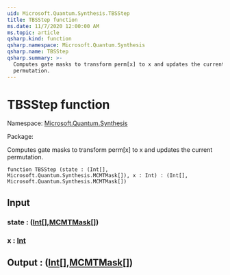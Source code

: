```yaml
---
uid: Microsoft.Quantum.Synthesis.TBSStep
title: TBSStep function
ms.date: 11/7/2020 12:00:00 AM
ms.topic: article
qsharp.kind: function
qsharp.namespace: Microsoft.Quantum.Synthesis
qsharp.name: TBSStep
qsharp.summary: >-
  Computes gate masks to transform perm[x] to x and updates the current
  permutation.
---
```


# TBSStep function

Namespace: [Microsoft.Quantum.Synthesis](xref:Microsoft.Quantum.Synthesis)

Package: [](https://nuget.org/packages/)


Computes gate masks to transform perm[x] to x and updates the currentpermutation.

```qsharp
function TBSStep (state : (Int[], Microsoft.Quantum.Synthesis.MCMTMask[]), x : Int) : (Int[], Microsoft.Quantum.Synthesis.MCMTMask[])
```


## Input

### state : ([Int](xref:microsoft.quantum.lang-ref.int)[],[MCMTMask](xref:Microsoft.Quantum.Synthesis.MCMTMask)[])




### x : [Int](xref:microsoft.quantum.lang-ref.int)





## Output : ([Int](xref:microsoft.quantum.lang-ref.int)[],[MCMTMask](xref:Microsoft.Quantum.Synthesis.MCMTMask)[])

